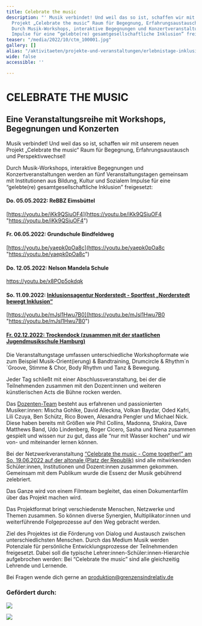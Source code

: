 ```yaml
---
title: Celebrate the music
description: "' Musik verbindet! Und weil das so ist, schaffen wir mit unserem neuen
  Projekt „Celebrate the music“ Raum für Begegnung, Erfahrungsaustausch und Perspektivwechsel!
  Durch Musik-Workshops, interaktive Begegnungen und Konzertveranstaltungen werden
  Impulse für eine “gelebte(re) gesamtgesellschaftliche Inklusion” freigesetzt. '"
teaser: "/media/2022/10/ctm_100001.jpg"
gallery: []
alias: "/aktivitaeten/projekte-und-veranstaltungen/erlebnistage-inklusion-durch-musik/allgemeine-infos-erlebnistage-inklusion"
wide: false
accessible: ''

---
```

# CELEBRATE THE MUSIC

## Eine Veranstaltungsreihe mit Workshops, Begegnungen und Konzerten

Musik verbindet! Und weil das so ist, schaffen wir mit unserem neuen Projekt „Celebrate the music“ Raum für Begegnung, Erfahrungsaustausch und Perspektivwechsel!

Durch Musik-Workshops, interaktive Begegnungen und Konzertveranstaltungen werden an fünf Veranstaltungstagen gemeinsam mit Institutionen aus Bildung, Kultur und Sozialem Impulse für eine “gelebte(re) gesamtgesellschaftliche Inklusion” freigesetzt:

#### Do. 05.05.2022: ReBBZ Eimsbüttel

[https://youtu.be/iKk9QSiuOF4](https://youtu.be/iKk9QSiuOF4 "https://youtu.be/iKk9QSiuOF4")

#### Fr. 06.05.2022: Grundschule Bindfeldweg

[https://youtu.be/yaepk0pOa8c](https://youtu.be/yaepk0pOa8c "https://youtu.be/yaepk0pOa8c")

#### Do. 12.05.2022: Nelson Mandela Schule

https://youtu.be/x8POp5okdqk

#### So. 11.09.2022: [Inklusionsagentur Norderstedt - Sportfest „Norderstedt bewegt Inklusion“](https://norderstedt-sportiv-inklusiv.de/?page_id=17)

[https://youtu.be/mJsl1Hwu7B0](https://youtu.be/mJsl1Hwu7B0 "https://youtu.be/mJsl1Hwu7B0")

#### [Fr. 02.12.2022: Trockendock (zusammen mit der staatlichen Jugendmusikschule Hamburg)](https://www.grenzensindrelativ.de/aktivitaeten/projekte-und-veranstaltungen/celebrate-the-music/celebrate-the-music-come-together-sa.02.12.22-trockendock-e.v)

Die Veranstaltungstage umfassen unterschiedliche Workshopformate wie zum Beispiel Musik-Orient(ierung) & Bandtraining, Drumcircle & Rhythm´n´Groove, Stimme & Chor, Body Rhythm und Tanz & Bewegung.

Jeder Tag schließt mit einer Abschlussveranstaltung, bei der die Teilnehmenden zusammen mit den Dozent:innen und weiteren künstlerischen Acts die Bühne rocken werden.

Das [Dozenten-Team](https://www.grenzensindrelativ.de/aktivitaeten/projekte-und-veranstaltungen/celebrate-the-music/dozenten-team-workshops) besteht aus erfahrenen und passionierten Musiker:innen: Mischa Gohlke, David Alleckna, Volkan Baydar, Oded Kafri, Lili Czuya, Ben Schütz, Rico Bowen, Alexandra Pengler und Michael Nick. Diese haben bereits mit Größen wie Phil Collins, Madonna, Shakira, Dave Matthews Band, Udo Lindenberg, Roger Cicero, Sasha und Nena zusammen gespielt und wissen nur zu gut, dass alle “nur mit Wasser kochen” und wir von- und miteinander lernen können.

Bei der Netzwerkveranstaltung [“Celebrate the music - Come together!” am So. 19.06.2022 auf der altonale (Platz der Republik)](https://www.grenzensindrelativ.de/aktivitaeten/projekte-und-veranstaltungen/celebrate-the-music/veranstaltungstermine) sind alle mitwirkenden Schüler:innen, Institutionen und Dozent:innen zusammen gekommen. Gemeinsam mit dem Publikum wurde die Essenz der Musik gebührend zelebriert.

Das Ganze wird von einem Filmteam begleitet, das einen Dokumentarfilm über das Projekt machen wird.

Das Projektformat bringt verschiedenste Menschen, Netzwerke und Themen zusammen. So können diverse Synergien, Multiplikator:innen und weiterführende Folgeprozesse auf den Weg gebracht werden.

Ziel des Projektes ist die Förderung von Dialog und Austausch zwischen unterschiedlichsten Menschen. Durch das Medium Musik werden Potenziale für persönliche Entwicklungsprozesse der Teilnehmenden freigesetzt. Dabei soll die typische Lehrer:innen-Schüler:innen-Hierarchie aufgebrochen werden: Bei “Celebrate the music” sind alle gleichzeitig Lehrende und Lernende.

Bei Fragen wende dich gerne an produktion@grenzensindrelativ.de

### Gefördert durch:

![](/media/2021/07/20170919100223-aktion_mensch_logo.svg)

![](/media/2022/03/stiftung_hw_logo_rgb_inumlauf.JPG)